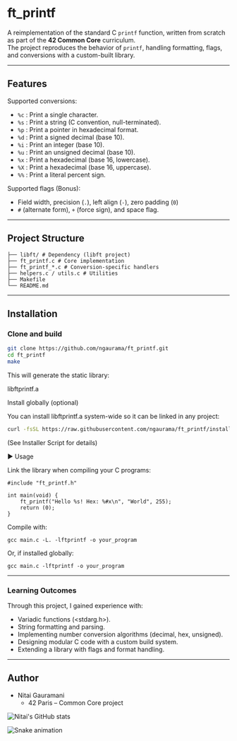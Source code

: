 # ft_printf

A reimplementation of the standard C `printf` function, written from scratch as part of the **42 Common Core** curriculum.  
The project reproduces the behavior of `printf`, handling formatting, flags, and conversions with a custom-built library.

---

## Features

Supported conversions:
- `%c` : Print a single character.
- `%s` : Print a string (C convention, null-terminated).
- `%p` : Print a pointer in hexadecimal format.
- `%d` : Print a signed decimal (base 10).
- `%i` : Print an integer (base 10).
- `%u` : Print an unsigned decimal (base 10).
- `%x` : Print a hexadecimal (base 16, lowercase).
- `%X` : Print a hexadecimal (base 16, uppercase).
- `%%` : Print a literal percent sign.

Supported flags (Bonus):
- Field width, precision (`.`), left align (`-`), zero padding (`0`)
- `#` (alternate form), `+` (force sign), and space flag.

---

## Project Structure

```
├── libft/ # Dependency (libft project)
├── ft_printf.c # Core implementation
├── ft_printf_*.c # Conversion-specific handlers
├── helpers.c / utils.c # Utilities
├── Makefile
└── README.md
```

---

## Installation

### Clone and build
```bash
git clone https://github.com/ngaurama/ft_printf.git
cd ft_printf
make
```
This will generate the static library:

libftprintf.a

Install globally (optional)

You can install libftprintf.a system-wide so it can be linked in any project:
```bash
curl -fsSL https://raw.githubusercontent.com/ngaurama/ft_printf/install.sh | bash
```
(See Installer Script for details)

▶ Usage

Link the library when compiling your C programs:
```
#include "ft_printf.h"

int main(void) {
    ft_printf("Hello %s! Hex: %#x\n", "World", 255);
    return (0);
}
```

Compile with:
```
gcc main.c -L. -lftprintf -o your_program
```
Or, if installed globally:
```
gcc main.c -lftprintf -o your_program
```
---

### Learning Outcomes

Through this project, I gained experience with:
+ Variadic functions (<stdarg.h>).
+ String formatting and parsing.
+ Implementing number conversion algorithms (decimal, hex, unsigned).
+ Designing modular C code with a custom build system.
+ Extending a library with flags and format handling.
---
## Author
+ Nitai Gauramani
  - 42 Paris – Common Core project <br>

![Nitai's GitHub stats](https://github-readme-stats.vercel.app/api?username=ngaurama&show_icons=true&theme=transparent)

![Snake animation](https://github.com/ngaurama/ngaurama/blob/output/github-contribution-grid-snake.svg)
